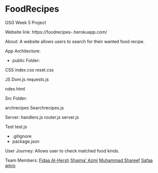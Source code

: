 # FoodRecipes
GSG Week 5 Project


Website link: https://foodrecipes-.herokuapp.com/

About:
A website allows users to search for their wanted food recipe.

App Architecture:

* public Folder:

CSS
  index.css
  reset.css

JS
  Dom.js
  requests.js

ndex.html

Src Folder:

archrecipes
   Searchrecipes.js
   
Server:
   handlers.js
   router.js
   server.js
   
Test
   test.js

* .gitignore
* package.json

User Journey:
Allows user to check matched food kinds.

Team Members:
[Fidaa Al-Hersh](https://github.com/orgs/FACK1/people/fdo2)
[Shaima' Azmi](https://github.com/orgs/FACK1/people/shaima96)
[Muhammad Shareef](https://github.com/orgs/FACK1/people/mhmdtshref)
[Safaa amro](https://github.com/orgs/FACK1/people/safaaamro)

